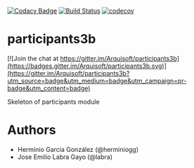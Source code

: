[![Codacy Badge](https://api.codacy.com/project/badge/Grade/2f5e9b234d9b4cbd8669629c299990ad)](https://www.codacy.com/app/jelabra/participants3b?utm_source=github.com&utm_medium=referral&utm_content=Arquisoft/participants3b&utm_campaign=badger)
[![Build Status](https://travis-ci.org/Arquisoft/participants3b.svg?branch=master)](https://travis-ci.org/Arquisoft/participants3b)
[![codecov](https://codecov.io/gh/Arquisoft/participants3b/branch/master/graph/badge.svg)](https://codecov.io/gh/Arquisoft/participants3b)


# participants3b

[![Join the chat at https://gitter.im/Arquisoft/participants3b](https://badges.gitter.im/Arquisoft/participants3b.svg)](https://gitter.im/Arquisoft/participants3b?utm_source=badge&utm_medium=badge&utm_campaign=pr-badge&utm_content=badge)

Skeleton of participants module

# Authors

- Herminio García González (@herminiogg)
- Jose Emilio Labra Gayo (@labra)

